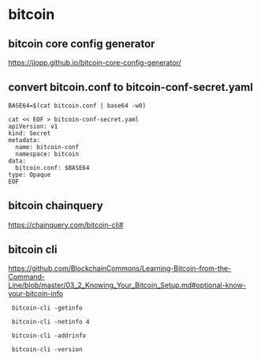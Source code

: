 # bitcoin

## bitcoin core config generator
https://jlopp.github.io/bitcoin-core-config-generator/

## convert bitcoin.conf to bitcoin-conf-secret.yaml
```
BASE64=$(cat bitcoin.conf | base64 -w0)

cat << EOF > bitcoin-conf-secret.yaml
apiVersion: v1
kind: Secret
metadata:
  name: bitcoin-conf
  namespace: bitcoin
data:
  bitcoin.conf: $BASE64
type: Opaque
EOF
```

## bitcoin chainquery
https://chainquery.com/bitcoin-cli#

## bitcoin cli
https://github.com/BlockchainCommons/Learning-Bitcoin-from-the-Command-Line/blob/master/03_2_Knowing_Your_Bitcoin_Setup.md#optional-know-your-bitcoin-info

```
 bitcoin-cli -getinfo

 bitcoin-cli -netinfo 4

 bitcoin-cli -addrinfo

 bitcoin-cli -version
```
